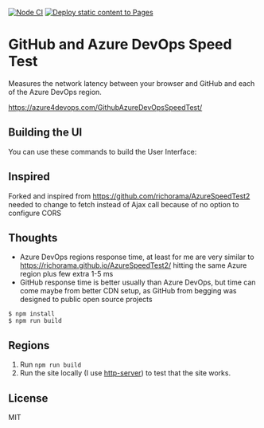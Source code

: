 [![Node CI](https://github.com/Azure4DevOps/GithubAzureDevOpsSpeedTest/actions/workflows/nodejs.yml/badge.svg)](https://github.com/Azure4DevOps/GithubAzureDevOpsSpeedTest/actions/workflows/nodejs.yml)
[![Deploy static content to Pages](https://github.com/Azure4DevOps/GithubAzureDevOpsSpeedTest/actions/workflows/static.yml/badge.svg)](https://github.com/Azure4DevOps/GithubAzureDevOpsSpeedTest/actions/workflows/static.yml)

# GitHub and Azure DevOps Speed Test

Measures the network latency between your browser and GitHub and each of the Azure DevOps region.

https://azure4devops.com/GithubAzureDevOpsSpeedTest/

## Building the UI

You can use these commands to build the User Interface:

## Inspired

Forked and inspired from https://github.com/richorama/AzureSpeedTest2
needed to change to fetch instead of Ajax call because of no option to configure CORS

## Thoughts

- Azure DevOps regions response time, at least for me are very similar to https://richorama.github.io/AzureSpeedTest2/ hitting the same Azure region plus few extra 1-5 ms
- GitHub response time is better usually than Azure DevOps, but time can come maybe from better CDN setup, as GitHub from begging was designed to public open source projects

```
$ npm install
$ npm run build
```

## Regions

1. Run `npm run build`
1. Run the site locally (I use [http-server](https://www.npmjs.com/package/http-server)) to test that the site works.

## License

MIT
